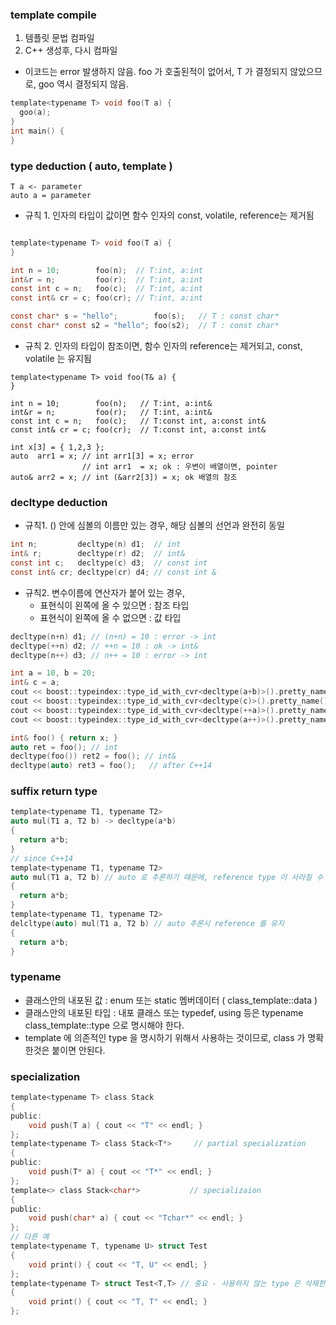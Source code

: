 ### template compile
1. 템플릿 문법 컴파일
2. C++ 생성후, 다시 컴파일
- 이코드는 error 발생하지 않음. foo 가 호출된적이 없어서, T 가 결정되지 않았으므로, goo 역시 결정되지 않음.
```c
template<typename T> void foo(T a) {
  goo(a);
}
int main() {
}
```

### type deduction ( auto, template )
    T a <- parameter
    auto a = parameter
- 규칙 1. 인자의 타입이 값이면 함수 인자의 const, volatile, reference는 제거됨    
```c

template<typename T> void foo(T a) {
}

int n = 10;        foo(n);  // T:int, a:int
int&r = n;         foo(r);  // T:int, a:int
const int c = n;   foo(c);  // T:int, a:int
const int& cr = c; foo(cr); // T:int, a:int

const char* s = "hello";        foo(s);   // T : const char*
const char* const s2 = "hello"; foo(s2);  // T : const char*
```
- 규칙 2. 인자의 타입이 참조이면,  함수 인자의 reference는 제거되고, const, volatile 는 유지됨
```
template<typename T> void foo(T& a) {
}

int n = 10;        foo(n);   // T:int, a:int&
int&r = n;         foo(r);   // T:int, a:int&
const int c = n;   foo(c);   // T:const int, a:const int&
const int& cr = c; foo(cr);  // T:const int, a:const int&

int x[3] = { 1,2,3 };
auto  arr1 = x;	// int arr1[3] = x; error
                // int arr1  = x; ok : 우변이 배열이면, pointer
auto& arr2 = x; // int (&arr2[3]) = x; ok 배열의 참조
```

### decltype deduction
- 규칙1. () 안에 심볼의 이름만 있는 경우, 해당 심볼의 선언과 완전히 동일
```c
int n;         decltype(n) d1;  // int
int& r;        decltype(r) d2;  // int&
const int c;   decltype(c) d3;  // const int
const int& cr; decltype(cr) d4; // const int &
```
- 규칙2. 변수이름에 연산자가 붙어 있는 경우,
  - 표현식이 왼쪽에 올 수 있으면 : 참조 타입
  - 표현식이 왼쪽에 올 수 없으면 : 값  타입
```c
decltype(n+n) d1; // (n+n) = 10 : error -> int
decltype(++n) d2; // ++n = 10 : ok -> int&
decltype(n++) d3; // n++ = 10 : error -> int

int a = 10, b = 20;
int& c = a;
cout << boost::typeindex::type_id_with_cvr<decltype(a+b)>().pretty_name() << endl;
cout << boost::typeindex::type_id_with_cvr<decltype(c)>().pretty_name() << endl;
cout << boost::typeindex::type_id_with_cvr<decltype(++a)>().pretty_name() << endl;
cout << boost::typeindex::type_id_with_cvr<decltype(a++)>().pretty_name() << endl;

int& foo() { return x; }
auto ret = foo(); // int
decltype(foo()) ret2 = foo(); // int&
decltype(auto) ret3 = foo();   // after C++14


```

### suffix return type
```c
template<typename T1, typename T2>
auto mul(T1 a, T2 b) -> decltype(a*b)
{
  return a*b;
}
// since C++14
template<typename T1, typename T2>
auto mul(T1 a, T2 b) // auto 로 추론하기 때문에, reference type 이 사라질 수 있다.
{
  return a*b;
}
template<typename T1, typename T2>
delcltype(auto) mul(T1 a, T2 b) // auto 추론시 reference 를 유지
{
  return a*b;
}
```

### typename
- 클래스안의 내포된 값 : enum 또는 static 멤버데이터 ( class_template::data )
- 클래스안의 내포된 타입 : 내포 클래스 또는 typedef, using 등은 typename class_template::type 으로 명시해야 한다.
- template 에 의존적인 type 을 명시하기 위해서 사용하는 것이므로, class 가 명확한것은 붙이면 안된다.

### specialization
```c
template<typename T> class Stack
{
public:
	void push(T a) { cout << "T" << endl; }
};
template<typename T> class Stack<T*>     // partial specialization
{
public:
    void push(T* a) { cout << "T*" << endl; }
};
template<> class Stack<char*>           // specializaion
{
public:
    void push(char* a) { cout << "Tchar*" << endl; }
};
// 다른 예
template<typename T, typename U> struct Test
{
	void print() { cout << "T, U" << endl; }
};
template<typename T> struct Test<T,T> // 중요 - 사용하지 않는 type 은 삭제한다.
{
    void print() { cout << "T, T" << endl; }
};
```
